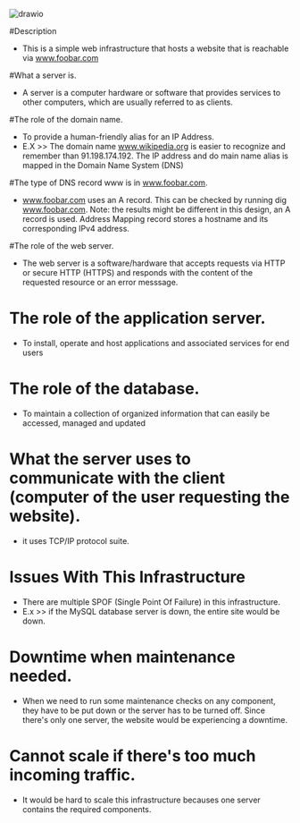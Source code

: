 
![drawio](https://github.com/FOXAYA/alx-system_engineering-devops/assets/75582176/af5d0fa3-868b-4559-aeb0-56db798f58e9)

#Description
- This is a simple web infrastructure that hosts a website that is reachable via www.foobar.com

#What a server is.
- A server is a computer hardware or software that provides services to other computers, which are usually referred to as clients.

#The role of the domain name.
- To provide a human-friendly alias for an IP Address.
- E.X >> The domain name www.wikipedia.org is easier to recognize and remember than 91.198.174.192. The IP address and do  main name alias is mapped in the Domain Name System (DNS)

#The type of DNS record www is in www.foobar.com.
- www.foobar.com uses an A record. This can be checked by running dig www.foobar.com.
  Note: the results might be different in this design, an A record is used.
  Address Mapping record stores a hostname and its corresponding IPv4 address.

#The role of the web server.
- The web server is a software/hardware that accepts requests via HTTP or secure HTTP (HTTPS) and responds with
  the content of the requested resource or an error messsage.

# The role of the application server.
- To install, operate and host applications and associated services for end users
# The role of the database.
- To maintain a collection of organized information that can easily be accessed, managed and updated

# What the server uses to communicate with the client (computer of the user requesting the website).
- it uses TCP/IP protocol suite.

# Issues With This Infrastructure
- There are multiple SPOF (Single Point Of Failure) in this infrastructure.
- E.x >> if the MySQL database server is down, the entire site would be down.

# Downtime when maintenance needed.
- When we need to run some maintenance checks on any component, they have to be put down or the server has to be
  turned off. Since there's only one server, the website would be experiencing a downtime.

# Cannot scale if there's too much incoming traffic.
- It would be hard to scale this infrastructure becauses one server contains the required components.
 
